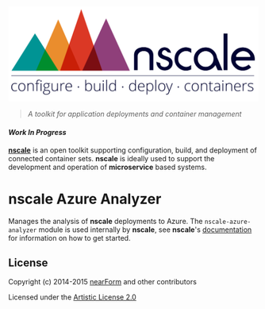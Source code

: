 <a href='http://nscale.nearform.com'>![logo][]</a>

> _A toolkit for application deployments and container management_

#### _Work In Progress_

__[nscale]__ is an open toolkit supporting configuration, build, and deployment of connected container sets. __nscale__ is ideally used to support the development and operation of __microservice__ based systems.

# nscale Azure Analyzer
Manages the analysis of __nscale__ deployments to Azure. The `nscale-azure-analyzer` module is used internally by
__nscale__, see __nscale__'s [documentation][] for information on how to get started.

## License
Copyright (c) 2014-2015 [nearForm][] and other contributors

Licensed under the [Artistic License 2.0][]

[nscale]: http://nscale.nearform.com
[logo]: ./_imgs/logo.png
[nearForm]: http://nearform.com
[documentation]: http://github.com/nearform/nscale-docs
[Artistic License 2.0]:./LICENSE

